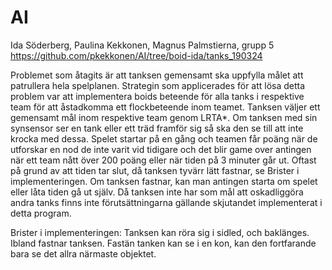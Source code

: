 # AI

Ida Söderberg, Paulina Kekkonen, Magnus Palmstierna, grupp 5
https://github.com/pkekkonen/AI/tree/boid-ida/tanks_190324

Problemet som åtagits är att tanksen gemensamt ska uppfylla målet att patrullera hela spelplanen. Strategin som applicerades för att lösa detta problem var att implementera boids beteende för alla tanks i respektive team för att åstadkomma ett flockbeteende inom teamet. Tanksen väljer ett gemensamt mål inom respektive team genom LRTA*. Om tanksen med sin synsensor ser en tank eller ett träd framför sig så ska den se till att inte krocka med dessa. Spelet startar på en gång och teamen får poäng när de utforskar en nod de inte varit vid tidigare och det blir game over antingen när ett team nått över 200 poäng eller när tiden på 3 minuter går ut. Oftast på grund av att tiden tar slut, då tanksen tyvärr lätt fastnar, se Brister i implementeringen. Om tanksen fastnar, kan man antingen starta om spelet eller låta tiden gå ut själv. Då tanksen inte har som mål att oskadliggöra andra tanks finns inte förutsättningarna gällande skjutandet implementerat i detta program. 


Brister i implementeringen:
        Tanksen kan röra sig i sidled, och baklänges.
	Ibland fastnar tanksen.
	Fastän tanken kan se i en kon, kan den fortfarande bara se det allra närmaste objektet.

